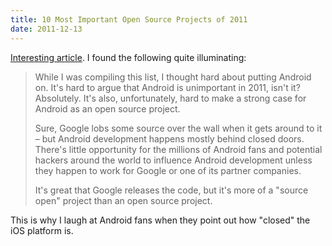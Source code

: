 ```yaml
---
title: 10 Most Important Open Source Projects of 2011
date: 2011-12-13
---
```



[Interesting article](https://www.linux.com/news/featured-blogs/196:zonker/524082:the-10-most-important-open-source-projects-of-2011). I found the following quite illuminating:



> While I was compiling this list, I thought hard about putting Android on. It's hard to argue that Android is unimportant in 2011, isn't it? Absolutely. It's also, unfortunately, hard to make a strong case for Android as an open source project.
> 
> Sure, Google lobs some source over the wall when it gets around to it – but Android development happens mostly behind closed doors. There's little opportunity for the millions of Android fans and potential hackers around the world to influence Android development unless they happen to work for Google or one of its partner companies.
> 
> It's great that Google releases the code, but it's more of a "source open" project than an open source project.

This is why I laugh at Android fans when they point out how "closed" the iOS platform is.


  